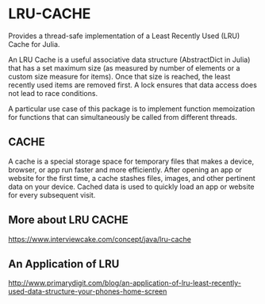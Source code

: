 # LRU-CACHE
Provides a thread-safe implementation of a Least Recently Used (LRU) Cache for Julia.

An LRU Cache is a useful associative data structure (AbstractDict in Julia) that has a set maximum size (as measured by number of elements or a custom size measure for items). Once that size is reached, the least recently used items are removed first. A lock ensures that data access does not lead to race conditions.

A particular use case of this package is to implement function memoization for functions that can simultaneously be called from different threads.

## CACHE
A cache is a special storage space for temporary files that makes a device, browser, or app run faster and more efficiently.
After opening an app or website for the first time, a cache stashes files, images, and other pertinent data on your device.
Cached data is used to quickly load an app or website for every subsequent visit.

## More about LRU CACHE
https://www.interviewcake.com/concept/java/lru-cache

## An Application of LRU 
http://www.primarydigit.com/blog/an-application-of-lru-least-recently-used-data-structure-your-phones-home-screen




